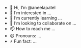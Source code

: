 - 👋 Hi, I’m @aneelapatel
- 👀 I’m interested in ...
- 🌱 I’m currently learning ...
- 💞️ I’m looking to collaborate on ...
- 📫 How to reach me ...
- 😄 Pronouns: ...
- ⚡ Fun fact: ...

<!---
aneelapatel/aneelapatel is a ✨ special ✨ repository because its `README.md` (this file) appears on your GitHub profile.
You can click the Preview link to take a look at your changes.
--->
